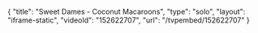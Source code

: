 {
    "title": "Sweet Dames - Coconut Macaroons",
    "type": "solo",
    "layout": "iframe-static",
    "videoId": "152622707",
    "url": "\/tvpembed\/152622707"
}